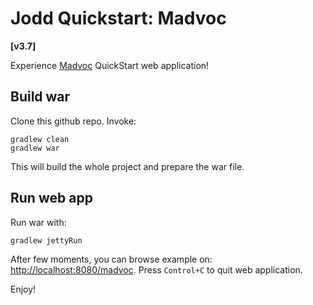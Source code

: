 Jodd Quickstart: Madvoc
=======================

**[v3.7]**

Experience [Madvoc](http://jodd.org/doc/madvoc/index.html) QuickStart web application!

## Build war

Clone this github repo. Invoke:

	gradlew clean
	gradlew war

This will build the whole project and prepare the war file.


## Run web app

Run war with:

	gradlew jettyRun

After few moments, you can browse example on: [http://localhost:8080/madvoc](http://localhost:8080/madvoc).
Press `Control+C` to quit web application.

Enjoy!
